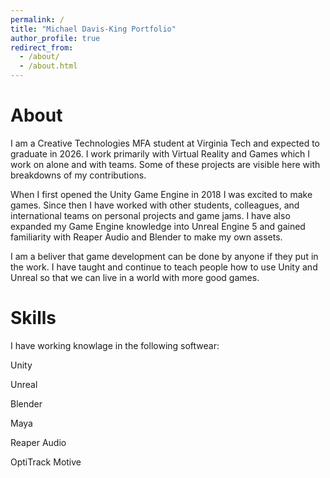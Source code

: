 ```yaml
---
permalink: /
title: "Michael Davis-King Portfolio"
author_profile: true
redirect_from: 
  - /about/
  - /about.html
---
```


About
======
I am a Creative Technologies MFA student at Virginia Tech and expected to graduate in 2026. I work primarily with Virtual Reality and Games which I work on alone and with teams. Some of these projects are visible here with breakdowns of my contributions.

When I first opened the Unity Game Engine in 2018 I was excited to make games. Since then I have worked with other students, colleagues, and international teams on personal projects and game jams. I have also expanded my Game Engine knowledge into Unreal Engine 5 and gained familiarity with Reaper Audio and Blender to make my own assets.

I am a beliver that game development can be done by anyone if they put in the work. I have taught and continue to teach people how to use Unity and Unreal so that we can live in a world with more good games.

Skills
======
I have working knowlage in the following softwear:

Unity

Unreal

Blender

Maya

Reaper Audio

OptiTrack Motive

